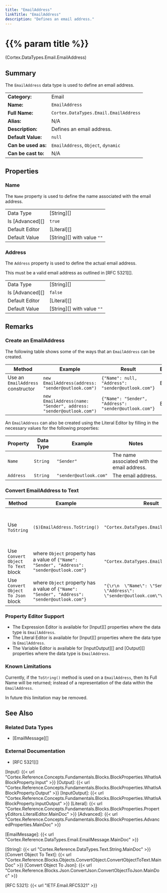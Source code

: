 ```yaml
---
title: "EmailAddress"
linkTitle: "EmailAddress"
description: "Defines an email address."
---
```


# {{% param title %}}

<p class="namespace">(Cortex.DataTypes.Email.EmailAddress)</p>

## Summary

The `EmailAddress` data type is used to define an email address.

| | |
|-|-|
| **Category:**          | Email                                                  |
| **Name:**              | `EmailAddress`                                         |
| **Full Name:**         | `Cortex.DataTypes.Email.EmailAddress`                  |
| **Alias:**             | N/A                                                    |
| **Description:**       | Defines an email address.                              |
| **Default Value:**     | `null`                                                 |
| **Can be used as:**    | `EmailAddress`, `Object`, `dynamic`                    |
| **Can be cast to:**    | N/A                                                    |

## Properties

### Name

The `Name` property is used to define the name associated with the email address.

| | |
|--------------------|---------------------------|
| Data Type | [String][] |
| Is [Advanced][] | `true` |
| Default Editor | [Literal][] |
| Default Value | [String][] with value `""` |

### Address

The `Address` property is used to define the actual email address.

This must be a valid email address as outlined in [RFC 5321][].

| | |
|--------------------|---------------------------|
| Data Type | [String][] |
| Is [Advanced][] | `false` |
| Default Editor | [Literal][] |
| Default Value | [String][] with value `""` |

## Remarks

### Create an EmailAddress

The following table shows some of the ways that an `EmailAddress` can be created.

| Method | Example | Result | Editor&nbsp;Support | Notes |
|-|-|-|-|-|
| Use an `EmailAddress` constructor | `new EmailAddress(address: "sender@outlook.com")`| `{"Name": null, "Address": "sender@outlook.com"}` | Expression | N/A |
| | `new EmailAddress(name: "Sender", address: "sender@outlook.com")`| `{"Name": "Sender", "Address": "sender@outlook.com"}` | Expression | N/A |

An `EmailAddress` can also be created using the Literal Editor by filling in the necessary values for the following properties:

| Property | Data Type | Example | Notes |
|-|-|-|-|
| `Name` | `String` | `"Sender"` | The name associated with the email address. |
| `Address` | `String` | `"sender@outlook.com"` | The email address. |

### Convert EmailAddress to Text

| Method | Example | Result | Editor&nbsp;Support | Notes |
|-|-|-|-|-|
| Use `ToString` | `($)EmailAddress.ToString()` | `"Cortex.DataTypes.Email.EmailAddress"` | Expression | ToString will return the Full Name of the EmailAddress Data Type |
| Use `Convert Object To Text` block | where `Object` property has a value of `{"Name": "Sender", "Address": "sender@outlook.com"}` | `"Cortex.DataTypes.Email.EmailAddress"` | N/A  | See [Convert Object To Text][] |
| Use `Convert Object To Json` block | where `Object` property has a value of `{"Name": "Sender", "Address": "sender@outlook.com"}` | `"{\r\n  \"Name\": \"Sender\",\r\n  \"Address\": \"sender@outlook.com\"\r\n}"` | N/A  | See [Convert Object To Json][] |

### Property Editor Support

* The Expression Editor is available for [Input][] properties where the data type is `EmailAddress`.
* The Literal Editor is available for [Input][] properties where the data type is `EmailAddress`.
* The Variable Editor is available for [InputOutput][] and [Output][] properties where the data type is `EmailAddress`.
  
### Known Limitations

Currently, if the `ToString()` method is used on a `EmailAddress`, then its Full Name will be returned; instead of a representation of the data within the `EmailAddress`.

In future this limitation may be removed.

## See Also

### Related Data Types

* [EmailMessage][]

### External Documentation

* [RFC 5321][]

[Input]: {{< url "Cortex.Reference.Concepts.Fundamentals.Blocks.BlockProperties.WhatIsABlockProperty.Input" >}}
[Output]: {{< url "Cortex.Reference.Concepts.Fundamentals.Blocks.BlockProperties.WhatIsABlockProperty.Output" >}}
[InputOutput]: {{< url "Cortex.Reference.Concepts.Fundamentals.Blocks.BlockProperties.WhatIsABlockProperty.InputOutput" >}}
[Literal]: {{< url "Cortex.Reference.Concepts.Fundamentals.Blocks.BlockProperties.PropertyEditors.LiteralEditor.MainDoc" >}}
[Advanced]: {{< url "Cortex.Reference.Concepts.Fundamentals.Blocks.BlockProperties.AdvancedProperties.MainDoc" >}}

[EmailMessage]: {{< url "Cortex.Reference.DataTypes.Email.EmailMessage.MainDoc" >}}

[String]: {{< url "Cortex.Reference.DataTypes.Text.String.MainDoc" >}}
[Convert Object To Text]: {{< url "Cortex.Reference.Blocks.Objects.ConvertObject.ConvertObjectToText.MainDoc" >}}
[Convert Object To Json]: {{< url "Cortex.Reference.Blocks.Json.ConvertJson.ConvertObjectToJson.MainDoc" >}}

[RFC 5321]: {{< url "IETF.Email.RFC5321" >}}
